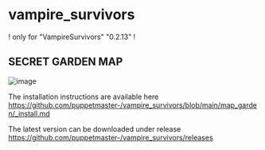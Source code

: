 # vampire_survivors

! only for "VampireSurvivors" "0.2.13" !

## SECRET GARDEN MAP
![image](https://user-images.githubusercontent.com/10463138/156066767-f543722a-2b23-4fad-88a7-4a17224bbb48.png)

The installation instructions are available here https://github.com/puppetmaster-/vampire_survivors/blob/main/map_garden/_install.md

The latest version can be downloaded under release https://github.com/puppetmaster-/vampire_survivors/releases
